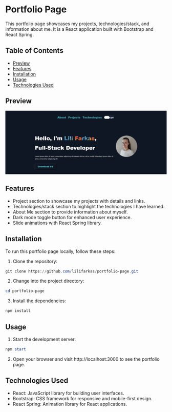 # Portfolio Page

This portfolio page showcases my projects, technologies/stack, and information about me. It is a React application built with Bootstrap and React Spring.

## Table of Contents

- [Preview](#preview)
- [Features](#features)
- [Installation](#installation)
- [Usage](#usage)
- [Technologies Used](#technologies-used)

## Preview

![Portfolio Page Preview](./profile-project.PNG)

## Features

- Project section to showcase my projects with details and links.
- Technologies/stack section to highlight the technologies I have learned.
- About Me section to provide information about myself.
- Dark mode toggle button for enhanced user experience.
- Slide animations with React Spring library.

## Installation

To run this portfolio page locally, follow these steps:

1. Clone the repository:

```powershell
git clone https://github.com/lilifarkas/portfolio-page.git
```
2. Change into the project directory:

```powershell
cd portfolio-page
```
3. Install the dependencies:

```powershell
npm install
```
## Usage

1. Start the development server:

```powershell
npm start
```

2. Open your browser and visit http://localhost:3000 to see the portfolio page.

## Technologies Used

- React: JavaScript library for building user interfaces.
- Bootstrap: CSS framework for responsive and mobile-first design.
- React Spring: Animation library for React applications.

